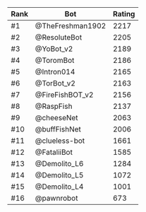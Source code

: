 Rank|Bot|Rating
---|---|---
#1|@TheFreshman1902|2217
#2|@ResoluteBot|2205
#3|@YoBot_v2|2189
#4|@ToromBot|2186
#5|@Intron014|2165
#6|@TorBot_v2|2163
#7|@FireFishBOT_v2|2156
#8|@RaspFish|2137
#9|@cheeseNet|2063
#10|@buffFishNet|2006
#11|@clueless-bot|1661
#12|@FataliiBot|1585
#13|@Demolito_L6|1284
#14|@Demolito_L5|1072
#15|@Demolito_L4|1001
#16|@pawnrobot|673
